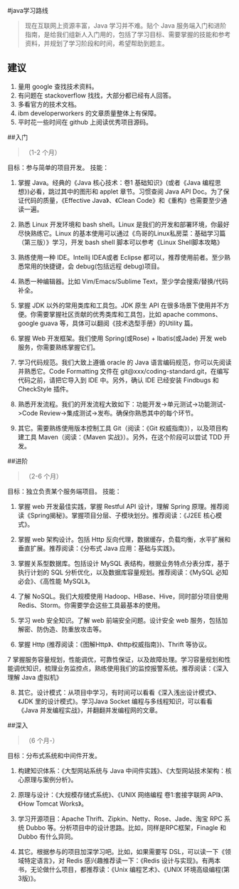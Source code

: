 #java学习路线

>现在互联网上资源丰富，Java 学习并不难。贴个 Java 服务端入门和进阶指南，是给我们组新人入门用的，包括了学习目标、需要掌握的技能和参考资料，并规划了学习阶段和时间，希望帮助到题主。

## 建议
1. 量用 google 查找技术资料。
2. 有问题在 stackoverflow 找找，大部分都已经有人回答。
3. 多看官方的技术文档。
4. ibm developerworkers 的文章质量整体上有保障。
5. 平时花一些时间在 github 上阅读优秀项目源码。

##入门
>（1-2 个月）

目标：参与简单的项目开发。
技能：

1. 掌握 Java。经典的《Java 核心技术：卷1 基础知识》(或者《Java 编程思想》)必看，跳过其中的图形和 applet 章节。习惯查阅 Java API Doc。为了保证代码的质量，《Effective Java》、《Clean Code》和《重构》也需要至少通读一遍。

2. 熟悉 Linux 开发环境和 bash shell。Linux 是我们的开发和部署环境，你最好尽快熟练它。Linux 的基本使用可以通过《鸟哥的Linux私房菜：基础学习篇（第三版）》学习，开发 bash shell 脚本可以参考《Linux Shell脚本攻略》

3. 熟练使用一种 IDE。Intellij IDEA或者 Eclipse 都可以，推荐使用前者。至少熟悉常用的快捷键，会 debug(包括远程 debug)项目。

4. 熟悉一种编辑器。比如 Vim/Emacs/Sublime Text，至少学会搜索/替换/代码补全。

5. 掌握 JDK 以外的常用类库和工具包。JDK 原生 API 在很多场景下使用并不方便。你需要掌握社区贡献的优秀类库和工具包，比如 apache commons、google guava 等，具体可以翻阅《技术选型手册》的Utility 篇。

6. 掌握 Web 开发框架。我们使用 Spring(或Rose) + Ibatis(或Jade) 开发 web 服务，你需要熟练掌握它们。

7. 学习代码规范。我们大致上遵循 oracle 的 Java 语言编码规范，你可以先阅读并熟悉它。Code Formatting 文件在 git@xxx/coding-standard.git，在编写代码之前，请把它导入到 IDE 中。另外，确认 IDE 已经安装 Findbugs 和 CheckStyle 插件。

8. 熟悉开发流程。我们的开发流程大致如下：功能开发->单元测试->功能测试->Code Review->集成测试->发布。确保你熟悉其中的每个环节。

8. 其它。需要熟练使用版本控制工具 Git（阅读：《Git 权威指南》），以及项目构建工具 Maven（阅读：《Maven 实战》）。另外，在这个阶段可以尝试 TDD 开发。

##进阶
>（2-6 个月）

目标：独立负责某个服务端项目。
技能：

1. 掌握 web 开发最佳实践，掌握 Restful API 设计，理解 Spring 原理。推荐阅读《Spring揭秘》。掌握项目分层、子模块划分。推荐阅读：《J2EE 核心模式》。

2. 掌握 web 架构设计。包括 Http 反向代理，数据缓存，负载均衡，水平扩展和垂直扩展。推荐阅读：《分布式 Java 应用：基础与实践》。

3. 掌握关系型数据库。包括设计 MySQL 表结构，根据业务特点分表分库，基于执行计划的 SQL 分析优化，以及数据库容量规划。推荐阅读：《MySQL 必知必会》、《高性能 MySQL》。

4. 了解 NoSQL。我们大规模使用 Hadoop、HBase、Hive，同时部分项目使用 Redis、Storm。你需要学会这些工具最基本的使用。

5. 学习 web 安全知识。了解 web 前端安全问题。设计安全 web 服务，包括加解密、防伪造、防重放攻击等。

6. 掌握 Http (推荐阅读：《图解Http》、《http权威指南》)、Thrift 等协议。

7 掌握服务容量规划，性能调优，可靠性保证，以及故障处理。学习容量规划和性能调优知识，梳理业务监控点，熟练使用我们的监控报警系统。推荐阅读：《深入理解 Java 虚拟机》

8. 其它。设计模式：从项目中学习，有时间可以看看《深入浅出设计模式》、《JDK 里的设计模式》。学习Java Socket 编程与多线程知识，可以看看《Java 并发编程实战》，并翻翻并发编程网的文章。

##深入
>（6 个月-）

目标：分布式系统和中间件开发。
1. 构建知识体系：《大型网站系统与 Java 中间件实践》、《大型网站技术架构：核心原理与案例分析》。

2. 原理与设计：《大规模存储式系统》、《UNIX 网络编程 卷1:套接字联网 API》、《How Tomcat Works》。

3. 学习开源项目：Apache Thrift、Zipkin、Netty、Rose、Jade、淘宝 RPC 系统 Dubbo 等。分析项目中的设计思路。比如，同样是RPC框架，Finagle 和 Dubbo 有什么异同。

4. 其它。根据参与的项目加深学习吧。比如，如果需要写 DSL，可以读一下《领域特定语言》，对 Redis 感兴趣推荐读一下：《Redis 设计与实现》。有两本书，无论做什么项目，都推荐读：《Unix 编程艺术》、《UNIX 环境高级编程(第3版)》。